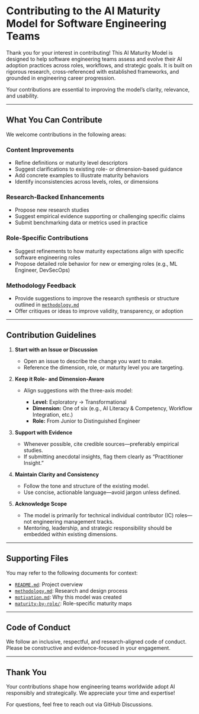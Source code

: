 # Contributing to the AI Maturity Model for Software Engineering Teams

Thank you for your interest in contributing! This AI Maturity Model is designed to help software engineering teams assess and evolve their AI adoption practices across roles, workflows, and strategic goals. It is built on rigorous research, cross-referenced with established frameworks, and grounded in engineering career progression.

Your contributions are essential to improving the model’s clarity, relevance, and usability.

---

## What You Can Contribute

We welcome contributions in the following areas:

### Content Improvements

* Refine definitions or maturity level descriptors
* Suggest clarifications to existing role- or dimension-based guidance
* Add concrete examples to illustrate maturity behaviors
* Identify inconsistencies across levels, roles, or dimensions

### Research-Backed Enhancements

* Propose new research studies
* Suggest empirical evidence supporting or challenging specific claims
* Submit benchmarking data or metrics used in practice

### Role-Specific Contributions

* Suggest refinements to how maturity expectations align with specific software engineering roles
* Propose detailed role behavior for new or emerging roles (e.g., ML Engineer, DevSecOps)

### Methodology Feedback

* Provide suggestions to improve the research synthesis or structure outlined in [`methodology.md`](./methodology.md)
* Offer critiques or ideas to improve validity, transparency, or adoption

---

## Contribution Guidelines

1. **Start with an Issue or Discussion**

   * Open an issue  to describe the change you want to make.
   * Reference the dimension, role, or maturity level you are targeting.

2. **Keep it Role- and Dimension-Aware**

   * Align suggestions with the three-axis model:

     * **Level:** Exploratory → Transformational
     * **Dimension:** One of six (e.g., AI Literacy & Competency, Workflow Integration, etc.)
     * **Role:** From Junior to Distinguished Engineer

3. **Support with Evidence**

   * Whenever possible, cite credible sources—preferably empirical studies.
   * If submitting anecdotal insights, flag them clearly as “Practitioner Insight.”

4. **Maintain Clarity and Consistency**

   * Follow the tone and structure of the existing model.
   * Use concise, actionable language—avoid jargon unless defined.

5. **Acknowledge Scope**

   * The model is primarily for technical individual contributor (IC) roles—not engineering management tracks.
   * Mentoring, leadership, and strategic responsibility should be embedded within existing dimensions.

---

## Supporting Files

You may refer to the following documents for context:

* [`README.md`](./README.md): Project overview
* [`methodology.md`](./methodology.md): Research and design process
* [`motivation.md`](./motivation.md): Why this model was created
* [`maturity-by-role/`](./maturity-by-role/): Role-specific maturity maps

---

## Code of Conduct

We follow an inclusive, respectful, and research-aligned code of conduct. Please be constructive and evidence-focused in your engagement.

---

## Thank You

Your contributions shape how engineering teams worldwide adopt AI responsibly and strategically. We appreciate your time and expertise!

For questions, feel free to reach out via GitHub Discussions.
